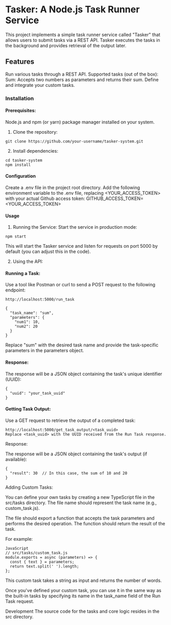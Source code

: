 # Tasker: A Node.js Task Runner Service
This project implements a simple task runner service called "Tasker" that allows users to submit tasks via a REST API. Tasker executes the tasks in the background and provides retrieval of the output later.

## Features
Run various tasks through a REST API.
Supported tasks (out of the box):
Sum: Accepts two numbers as parameters and returns their sum.
Define and integrate your custom tasks.
### Installation
#### Prerequisites:

Node.js and npm (or yarn) package manager installed on your system.
1. Clone the repository:

```
git clone https://github.com/your-username/tasker-system.git
```
2. Install dependencies:
```
cd tasker-system
npm install
```

#### Configuration
Create a .env file in the project root directory.
Add the following environment variable to the .env file, replacing <YOUR_ACCESS_TOKEN> with your actual Github access token:
GITHUB_ACCESS_TOKEN=<YOUR_ACCESS_TOKEN>

#### Usage
1. Running the Service:
Start the service in production mode:
```
npm start
```

This will start the Tasker service and listen for requests on port 5000 by default (you can adjust this in the code).



2. Using the API:
#### Running a Task:

Use a tool like Postman or curl to send a POST request to the following endpoint:
```
http://localhost:5000/run_task

{
  "task_name": "sum",
  "parameters": {
    "num1": 10,
    "num2": 20
  }
}
```
Replace "sum" with the desired task name and provide the task-specific parameters in the parameters object.

#### Response:

The response will be a JSON object containing the task's unique identifier (UUID):
```
{
  "uuid": "your_task_uuid"
}
```

#### Getting Task Output:

Use a GET request to retrieve the output of a completed task:
```
http://localhost:5000/get_task_output/<task_uuid>
Replace <task_uuid> with the UUID received from the Run Task response.
```
Response:

The response will be a JSON object containing the task's output (if available):

```
{
  "result": 30  // In this case, the sum of 10 and 20
}
```

Adding Custom Tasks:

You can define your own tasks by creating a new TypeScript file in the src/tasks directory. The file name should represent the task name (e.g., custom_task.js).

The file should export a function that accepts the task parameters and performs the desired operation. The function should return the result of the task.

For example:
```
JavaScript
// src/tasks/custom_task.js
module.exports = async (parameters) => {
  const { text } = parameters;
  return text.split(' ').length;
};
```

This custom task takes a string as input and returns the number of words.

Once you've defined your custom task, you can use it in the same way as the built-in tasks by specifying its name in the task_name field of the Run Task request.

Development
The source code for the tasks and core logic resides in the src directory. 